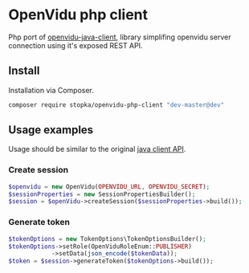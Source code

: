 # OpenVidu php client
Php port of [openvidu-java-client](https://github.com/OpenVidu/openvidu/tree/master/openvidu-java-client), library simplifing openvidu server connection using it's exposed REST API.

## Install
Installation via Composer.

```sh
composer require stopka/openvidu-php-client "dev-master@dev" 
```

## Usage examples
Usage should be similar to the original [java client API](https://openvidu.io/docs/reference-docs/openvidu-java-client/).

### Create session

```php
$openvidu = new OpenVidu(OPENVIDU_URL, OPENVIDU_SECRET);
$sessionProperties = new SessionPropertiesBuilder();
$session = $openVidu->createSession($sessionProperties->build());
```

### Generate token

```php
$tokenOptions = new TokenOptions\TokenOptionsBuilder();
$tokenOptions->setRole(OpenViduRoleEnum::PUBLISHER)
            ->setData(json_encode($tokenData));
$token = $session->generateToken($tokenOptions->build());
```

